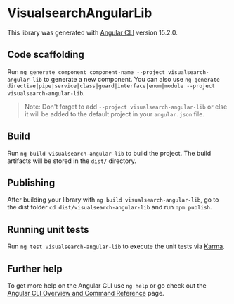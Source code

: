 # VisualsearchAngularLib

This library was generated with [Angular CLI](https://github.com/angular/angular-cli) version 15.2.0.

## Code scaffolding

Run `ng generate component component-name --project visualsearch-angular-lib` to generate a new component. You can also use `ng generate directive|pipe|service|class|guard|interface|enum|module --project visualsearch-angular-lib`.
> Note: Don't forget to add `--project visualsearch-angular-lib` or else it will be added to the default project in your `angular.json` file. 

## Build

Run `ng build visualsearch-angular-lib` to build the project. The build artifacts will be stored in the `dist/` directory.

## Publishing

After building your library with `ng build visualsearch-angular-lib`, go to the dist folder `cd dist/visualsearch-angular-lib` and run `npm publish`.

## Running unit tests

Run `ng test visualsearch-angular-lib` to execute the unit tests via [Karma](https://karma-runner.github.io).

## Further help

To get more help on the Angular CLI use `ng help` or go check out the [Angular CLI Overview and Command Reference](https://angular.io/cli) page.
